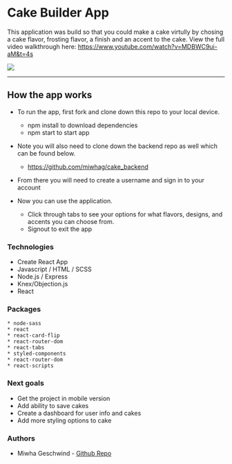 # Cake Builder App 

This application was build so that you could make a  cake virtully by chosing a cake flavor, frosting flavor, a finish and an accent to the cake. View the full video walkthrough here: https://www.youtube.com/watch?v=MDBWC9ui-aM&t=4s


![](src/Images/capstone.gif)

---

## How the app works  

* To run the app, first fork and clone down this repo to your local device. 
  * npm install to download dependencies 
  * npm start to start app 
* Note you will also need to clone down the backend repo as well which can be found below.
   * https://github.com/miwhag/cake_backend


* From there you will need to create a username and sign in to your account 
* Now you can use the application. 
  * Click through tabs to see your options for what flavors, designs, and accents you can choose from. 
  * Signout to exit the app
   


### Technologies 
* Create React App 
* Javascript / HTML / SCSS
* Node.js / Express
* Knex/Objection.js
* React 

### Packages 
```
* node-sass
* react
* react-card-flip
* react-router-dom
* react-tabs
* styled-components
* react-router-dom
* react-scripts
```

### Next goals
* Get the project in mobile version
* Add ability to save cakes 
* Create a dashboard for user info and cakes 
* Add more styling options to cake 

### Authors

* Miwha Geschwind - [Github Repo](https://github.com/miwhag)
